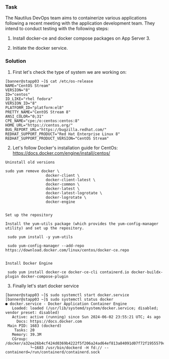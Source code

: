 ###  Task

The Nautilus DevOps team aims to containerize various applications following a recent meeting with the application development team. They intend to conduct testing with the following steps:

1. Install docker-ce and docker compose packages on App Server 3.

2. Initiate the docker service.



### Solution

1. First let's check the type of system we are working on:
```
[banner@stapp03 ~]$ cat /etc/os-release 
NAME="CentOS Stream"
VERSION="8"
ID="centos"
ID_LIKE="rhel fedora"
VERSION_ID="8"
PLATFORM_ID="platform:el8"
PRETTY_NAME="CentOS Stream 8"
ANSI_COLOR="0;31"
CPE_NAME="cpe:/o:centos:centos:8"
HOME_URL="https://centos.org/"
BUG_REPORT_URL="https://bugzilla.redhat.com/"
REDHAT_SUPPORT_PRODUCT="Red Hat Enterprise Linux 8"
REDHAT_SUPPORT_PRODUCT_VERSION="CentOS Stream"
```
2. Let's follow Docker's installation guide for CentOs: https://docs.docker.com/engine/install/centos/
```
Uninstall old versions

sudo yum remove docker \
                  docker-client \
                  docker-client-latest \
                  docker-common \
                  docker-latest \
                  docker-latest-logrotate \
                  docker-logrotate \
                  docker-engine


Set up the repository

Install the yum-utils package (which provides the yum-config-manager utility) and set up the repository.

 sudo yum install -y yum-utils

 sudo yum-config-manager --add-repo https://download.docker.com/linux/centos/docker-ce.repo


Install Docker Engine

 sudo yum install docker-ce docker-ce-cli containerd.io docker-buildx-plugin docker-compose-plugin
```

3. Finally let's start docker service
```
[banner@stapp03 ~]$ sudo systemctl start docker.service
[banner@stapp03 ~]$ sudo systemctl status docker
● docker.service - Docker Application Container Engine
   Loaded: loaded (/usr/lib/systemd/system/docker.service; disabled; vendor preset: disabled)
   Active: active (running) since Sun 2024-06-02 23:55:21 UTC; 4s ago
     Docs: https://docs.docker.com
 Main PID: 1683 (dockerd)
    Tasks: 20
   Memory: 39.3M
   CGroup: /docker/a32ee26b4cf424d0369b4222f5f206a24ad64ef813a84091d07f72f1955579c3/system.slice/docker.service
           └─1683 /usr/bin/dockerd -H fd:// --containerd=/run/containerd/containerd.sock
```
